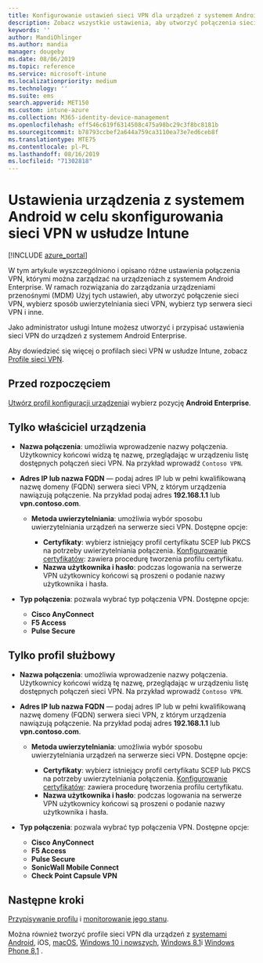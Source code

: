 ```yaml
---
title: Konfigurowanie ustawień sieci VPN dla urządzeń z systemem Android Enterprise w usłudze Microsoft Intune — Azure | Microsoft Docs
description: Zobacz wszystkie ustawienia, aby utworzyć połączenia sieci VPN na urządzeniach z systemem Android Enterprise w Microsoft Intune. Wprowadź nazwę połączenia, adres IP lub nazwę FQDN serwera sieci VPN, wybierz sposób uwierzytelniania użytkowników, a następnie wybierz Citrix, SonicWall, Check Point kapsułka i Pulse bezpieczne typy połączeń.
keywords: ''
author: MandiOhlinger
ms.author: mandia
manager: dougeby
ms.date: 08/06/2019
ms.topic: reference
ms.service: microsoft-intune
ms.localizationpriority: medium
ms.technology: ''
ms.suite: ems
search.appverid: MET150
ms.custom: intune-azure
ms.collection: M365-identity-device-management
ms.openlocfilehash: eff546c619f6314508c475a98bc29c3f8bc8181b
ms.sourcegitcommit: b78793ccbef2a644a759ca3110ea73e7ed6ceb8f
ms.translationtype: MTE75
ms.contentlocale: pl-PL
ms.lasthandoff: 08/16/2019
ms.locfileid: "71302818"
---
```

# <a name="android-enterprise-device-settings-to-configure-vpn-in-intune"></a>Ustawienia urządzenia z systemem Android w celu skonfigurowania sieci VPN w usłudze Intune

[!INCLUDE [azure_portal](./includes/azure_portal.md)]

W tym artykule wyszczególniono i opisano różne ustawienia połączenia VPN, którymi można zarządzać na urządzeniach z systemem Android Enterprise. W ramach rozwiązania do zarządzania urządzeniami przenośnymi (MDM) Użyj tych ustawień, aby utworzyć połączenie sieci VPN, wybierz sposób uwierzytelniania sieci VPN, wybierz typ serwera sieci VPN i inne.

Jako administrator usługi Intune możesz utworzyć i przypisać ustawienia sieci VPN do urządzeń z systemem Android Enterprise. 

Aby dowiedzieć się więcej o profilach sieci VPN w usłudze Intune, zobacz [Profile sieci VPN](vpn-settings-configure.md).

## <a name="before-you-begin"></a>Przed rozpoczęciem

[Utwórz profil konfiguracji urządzenia](vpn-settings-configure.md#create-a-device-profile)i wybierz pozycję **Android Enterprise**.

## <a name="device-owner-only"></a>Tylko właściciel urządzenia

- **Nazwa połączenia**: umożliwia wprowadzenie nazwy połączenia. Użytkownicy końcowi widzą tę nazwę, przeglądając w urządzeniu listę dostępnych połączeń sieci VPN. Na przykład wprowadź `Contoso VPN`.
- **Adres IP lub nazwa FQDN** — podaj adres IP lub w pełni kwalifikowaną nazwę domeny (FQDN) serwera sieci VPN, z którym urządzenia nawiązują połączenie. Na przykład podaj adres **192.168.1.1** lub **vpn.contoso.com**.

  - **Metoda uwierzytelniania**: umożliwia wybór sposobu uwierzytelniania urządzeń na serwerze sieci VPN. Dostępne opcje:
  
    - **Certyfikaty**: wybierz istniejący profil certyfikatu SCEP lub PKCS na potrzeby uwierzytelniania połączenia. [Konfigurowanie certyfikatów](certificates-configure.md): zawiera procedurę tworzenia profilu certyfikatu.
    - **Nazwa użytkownika i hasło**: podczas logowania na serwerze VPN użytkownicy końcowi są proszeni o podanie nazwy użytkownika i hasła.

- **Typ połączenia**: pozwala wybrać typ połączenia VPN. Dostępne opcje:

  - **Cisco AnyConnect**
  - **F5 Access**
  - **Pulse Secure**

## <a name="work-profile-only"></a>Tylko profil służbowy

- **Nazwa połączenia**: umożliwia wprowadzenie nazwy połączenia. Użytkownicy końcowi widzą tę nazwę, przeglądając w urządzeniu listę dostępnych połączeń sieci VPN. Na przykład wprowadź `Contoso VPN`.
- **Adres IP lub nazwa FQDN** — podaj adres IP lub w pełni kwalifikowaną nazwę domeny (FQDN) serwera sieci VPN, z którym urządzenia nawiązują połączenie. Na przykład podaj adres **192.168.1.1** lub **vpn.contoso.com**.

  - **Metoda uwierzytelniania**: umożliwia wybór sposobu uwierzytelniania urządzeń na serwerze sieci VPN. Dostępne opcje:
  
    - **Certyfikaty**: wybierz istniejący profil certyfikatu SCEP lub PKCS na potrzeby uwierzytelniania połączenia. [Konfigurowanie certyfikatów](certificates-configure.md): zawiera procedurę tworzenia profilu certyfikatu.
    - **Nazwa użytkownika i hasło**: podczas logowania na serwerze VPN użytkownicy końcowi są proszeni o podanie nazwy użytkownika i hasła.

- **Typ połączenia**: pozwala wybrać typ połączenia VPN. Dostępne opcje:

  - **Cisco AnyConnect**
  - **F5 Access**
  - **Pulse Secure**
  - **SonicWall Mobile Connect**
  - **Check Point Capsule VPN**

## <a name="next-steps"></a>Następne kroki

[Przypisywanie profilu](device-profile-assign.md) i [monitorowanie jego stanu](device-profile-monitor.md).

Można również tworzyć profile sieci VPN dla urządzeń z [systemami](vpn-settings-ios.md) [Android](vpn-settings-android.md), iOS, [macOS](vpn-settings-macos.md), [Windows 10 i nowszych](vpn-settings-windows-10.md), [Windows 8.1](vpn-settings-windows-8-1.md)i [Windows Phone 8,1](vpn-settings-windows-phone-8-1.md) .
